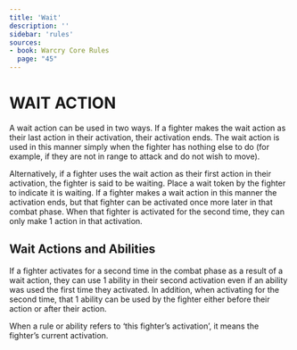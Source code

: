 ```yaml
---
title: 'Wait'
description: ''
sidebar: 'rules'
sources:
- book: Warcry Core Rules
  page: "45"
---
```

# WAIT ACTION

A wait action can be used in two ways. If a fighter makes the wait action as their last action in their activation, their activation ends. The wait action is used in this manner simply when the fighter has nothing else to do (for example, if they are not in range to attack and do not wish to move).

Alternatively, if a fighter uses the wait action as their first action in their activation, the fighter is said to be waiting. Place a wait token by the fighter to indicate it is waiting. If a fighter makes a wait action in this manner the activation ends, but that fighter can be activated once more later in that combat phase. When that fighter is activated for the second time, they can only make 1 action in that activation.

## Wait Actions and Abilities

If a fighter activates for a second time in the combat phase as a result of a wait action, they can use 1 ability in their second activation even if an ability was used the first time they activated. In addition, when activating for the second time, that 1 ability can be used by the fighter either before their action or after their action.

When a rule or ability refers to ‘this fighter’s activation’, it means the fighter’s current activation. 

